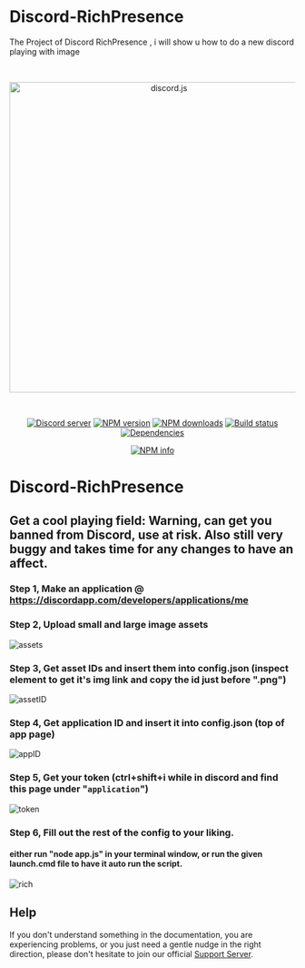 # Discord-RichPresence
The Project of Discord RichPresence , i will show u how to do a new discord playing with image
<div align="center">
  <br />
  <p>
    <a href="https://discord.js.org"><img src="https://discord.js.org/static/logo.svg" width="546" alt="discord.js" /></a>
  </p>
  <br />
  <p>
    <a href="https://discord.gg/QmFeMH3"><img src="https://discordapp.com/api/guilds/222078108977594368/embed.png" alt="Discord server" /></a>
    <a href="https://www.npmjs.com/package/discord.js"><img src="https://img.shields.io/npm/v/discord.js.svg?maxAge=3600" alt="NPM version" /></a>
    <a href="https://www.npmjs.com/package/discord.js"><img src="https://img.shields.io/npm/dt/discord.js.svg?maxAge=3600" alt="NPM downloads" /></a>
    <a href="https://travis-ci.org/hydrabolt/discord.js"><img src="https://travis-ci.org/hydrabolt/discord.js.svg" alt="Build status" /></a>
    <a href="https://david-dm.org/hydrabolt/discord.js"><img src="https://img.shields.io/david/hydrabolt/discord.js.svg?maxAge=3600" alt="Dependencies" /></a>
  </p>
  <p>
    <a href="https://nodei.co/npm/discord.js/"><img src="https://nodei.co/npm/discord.js.png?downloads=true&stars=true" alt="NPM info" /></a>
  </p>
</div>

# Discord-RichPresence
Get a cool playing field: Warning, can get you banned from Discord, use at risk. Also still very buggy and takes time for any changes to have an affect. 
---

### Step 1, Make an application @ https://discordapp.com/developers/applications/me

### Step 2, Upload small and large image assets

![assets](https://i.imgur.com/mO97OBh.png)

### Step 3, Get asset IDs and insert them into config.json (inspect element to get it's img link and copy the id just before ".png")

![assetID](http://kpop4.us/i/f754e.png)

### Step 4, Get application ID and insert it into config.json (top of app page)

![appID](https://i.imgur.com/rfJWpyV.png)

### Step 5, Get your token (ctrl+shift+i while in discord and find this page under "``application``")

![token](https://i.imgur.com/PRc55qM.png)

### Step 6, Fill out the rest of the config to your liking. 

#### either run "node app.js" in your terminal window, or run the given launch.cmd file to have it auto run the script.

![rich](https://i.imgur.com/fa7tGaE.png)


## Help
If you don't understand something in the documentation, you are experiencing problems, or you just need a gentle
nudge in the right direction, please don't hesitate to join our official [Support Server](https://discord.gg/QmFeMH3).
